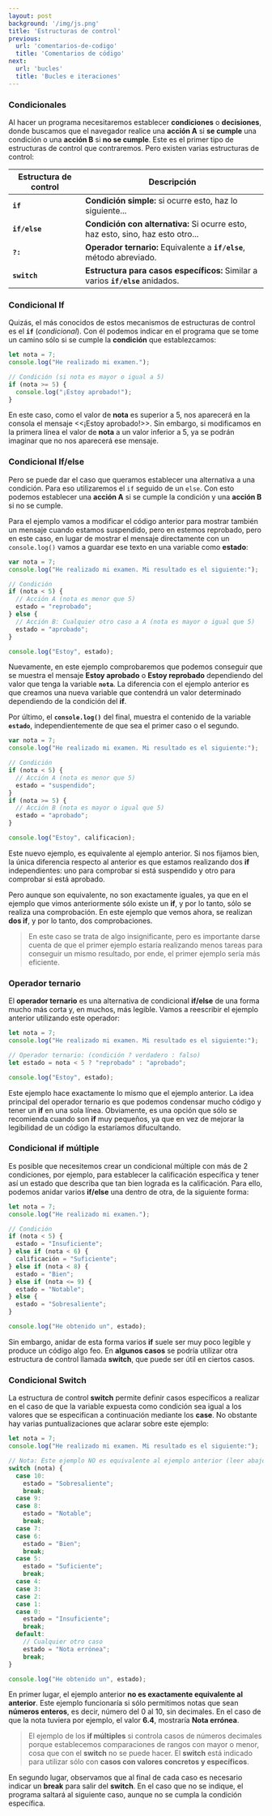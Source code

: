```yaml
---
layout: post
background: '/img/js.png'
title: 'Estructuras de control'
previous:
  url: 'comentarios-de-codigo'
  title: 'Comentarios de código'
next:
  url: 'bucles'
  title: 'Bucles e iteraciones'
---
```





### Condicionales

Al hacer un programa necesitaremos establecer **condiciones** o **decisiones**, donde buscamos que el navegador realice una **acción A** si  **se cumple** una condición o una **acción B** si **no se cumple**. Este es el primer tipo de estructuras de control que contraremos. Pero existen varias estructuras de control:


<table class="table table-striped table-borderless shadow border">
  <thead class="bg-warning">
    <th class="align-top">Estructura de control</th>
    <th class="align-top">Descripción</th>
  </thead>
  <tbody>
  	<tr>
  		<td><strong><code>if</code></strong></td>
  		<td><strong>Condición simple:</strong> si ocurre esto, haz lo siguiente...</td>
  	</tr>
  	<tr>
  		<td><strong><code>if/else</code></strong></td>
  		<td><strong>Condición con alternativa:</strong> Si ocurre esto, haz esto, sino, haz esto otro...</td>
  	</tr>
  	<tr>
  		<td><strong><code>?:</code></strong></td>
  		<td><strong>Operador ternario:</strong> Equivalente a <strong><code>if/else</code></strong>, método abreviado.</td>
  	</tr>
  	<tr>
  		<td><strong><code>switch</code></strong></td>
  		<td><strong>Estructura para casos específicos:</strong> Similar a varios <strong><code>if/else</code></strong> anidados.</td>
  	</tr>
  </tbody>
</table>


### Condicional If

Quizás, el más conocidos de estos mecanismos de estructuras de control es el **`if`** (*condicional*). Con él podemos indicar en el programa que se tome un camino sólo si se cumple la **condición** que establezcamos:  

```js
let nota = 7;
console.log("He realizado mi examen.");

// Condición (si nota es mayor o igual a 5)
if (nota >= 5) {
  console.log("¡Estoy aprobado!");
}
```

En este caso, como el valor de **nota** es superior a 5, nos aparecerá en la consola el mensaje &lt;&lt;¡Estoy aprobado!&gt;&gt;. Sin embargo, si modificamos en la primera línea el valor de **nota** a un valor inferior a 5, ya se podrán imaginar que no nos aparecerá ese mensaje.


### Condicional If/else

Pero se puede dar el caso que queramos establecer una alternativa a una condición. Para eso utilizaremos el `if` seguido de un `else`. Con esto podemos establecer una **acción A** si se cumple la condición y una **acción B** si no se cumple.

Para el ejemplo vamos a modificar el código anterior para mostrar también un mensaje cuando estamos suspendido, pero en estemos reprobado, pero en este caso, en lugar de mostrar el mensaje directamente con un `console.log()` vamos a guardar ese texto en una variable como **estado**:  


```js
var nota = 7;
console.log("He realizado mi examen. Mi resultado es el siguiente:");

// Condición
if (nota < 5) {
  // Acción A (nota es menor que 5)
  estado = "reprobado";
} else {
  // Acción B: Cualquier otro caso a A (nota es mayor o igual que 5)
  estado = "aprobado";
}

console.log("Estoy", estado);
```

Nuevamente, en este ejemplo comprobaremos que podemos conseguir que se muestra el mensaje **Estoy aprobado** o **Estoy reprobado** dependiendo del valor que tenga la variable **`nota`**. La diferencia con el ejemplo anterior es que creamos una nueva variable que contendrá un valor determinado dependiendo de la condición del **if**.

Por último, el **`console.log()`** del final, muestra el contenido de la variable **`estado`**, independientemente de que sea el primer caso o el segundo.


```js
var nota = 7;
console.log("He realizado mi examen. Mi resultado es el siguiente:");

// Condición
if (nota < 5) {
  // Acción A (nota es menor que 5)
  estado = "suspendido";
}
if (nota >= 5) {
  // Acción B (nota es mayor o igual que 5)
  estado = "aprobado";
}

console.log("Estoy", calificacion);
```

Este nuevo ejemplo, es equivalente al ejemplo anterior. Si nos fijamos bien, la única diferencia respecto al anterior es que estamos realizando dos **if** independientes: uno para comprobar si está suspendido y otro para comprobar si está aprobado.


Pero aunque son equivalente, no son exactamente iguales, ya que en el ejemplo que vimos anteriormente sólo existe un **if**, y por lo tanto, sólo se realiza una comprobación. En este ejemplo que vemos ahora, se realizan **dos if**, y por lo tanto, dos comprobaciones.

>En este caso se trata de algo insignificante, pero es importante darse cuenta de que el primer ejemplo estaría realizando menos tareas para conseguir un mismo resultado, por ende, el primer ejemplo sería más eficiente.


### Operador ternario

El **operador ternario** es una alternativa de condicional **if/else** de una forma mucho más corta y, en muchos, más legible. Vamos a reescribir el ejemplo anterior utilizando este operador:  


```js
let nota = 7;
console.log("He realizado mi examen. Mi resultado es el siguiente:");

// Operador ternario: (condición ? verdadero : falso)
let estado = nota < 5 ? "reprobado" : "aprobado";

console.log("Estoy", estado);
```

Este ejemplo hace exactamente lo mismo que el ejemplo anterior. La idea principal del operador ternario es que podemos condensar mucho código y tener un **if** en una sola línea. Obviamente, es una opción que sólo se recomienda cuando son **if** muy pequeños, ya que en vez de mejorar la legibilidad de un código la estaríamos difucultando.


### Condicional if múltiple


Es posible que necesitemos crear un condicional múltiple con más de 2 condiciones, por ejemplo, para establecer la calificación específica y tener así un estado que describa que tan bien lograda es la calificación. Para ello, podemos anidar varios **if/else** una dentro de otra, de la siguiente forma: 


```js
let nota = 7;
console.log("He realizado mi examen.");

// Condición
if (nota < 5) {
  estado = "Insuficiente";
} else if (nota < 6) {
  calificación = "Suficiente";
} else if (nota < 8) {
  estado = "Bien";
} else if (nota <= 9) {
  estado = "Notable";
} else {
  estado = "Sobresaliente";
}

console.log("He obtenido un", estado);
```

Sin embargo, anidar de esta forma varios **if** suele ser muy poco legible y produce un código algo feo. En **algunos casos** se podría utilizar otra estructura de control llamada **switch**, que puede ser útil en ciertos casos.


### Condicional Switch


La estructura de control **switch** permite definir casos específicos a realizar en el caso de que la variable expuesta como condición sea igual a los valores que se especifican a continuación mediante los **case**. No obstante hay varias puntualizaciones que aclarar sobre este ejemplo:


```js
let nota = 7;
console.log("He realizado mi examen. Mi resultado es el siguiente:");

// Nota: Este ejemplo NO es equivalente al ejemplo anterior (leer abajo)
switch (nota) {
  case 10:
    estado = "Sobresaliente";
    break;
  case 9:
  case 8:
    estado = "Notable";
    break;
  case 7:
  case 6:
    estado = "Bien";
    break;
  case 5:
    estado = "Suficiente";
    break;
  case 4:
  case 3:
  case 2:
  case 1:
  case 0:
    estado = "Insuficiente";
    break;
  default:
    // Cualquier otro caso
    estado = "Nota errónea";
    break;
}

console.log("He obtenido un", estado);
```

En primer lugar, el ejemplo anterior **no es exactamente equivalente al anterior**. Este ejemplo funcionaría si sólo permitimos notas que sean **números enteros**, es decir, número del 0 al 10, sin decimales. En el caso de que la nota tuviera por ejemplo, el valor **6.4**, mostraría **Nota errónea**.


>El ejemplo de los **if múltiples** si controla casos de números decimales porque establecemos comparaciones de rangos con mayor o menor, cosa que con el **switch** no se puede hacer. El **switch** está indicado para utilizar sólo con **casos con valores concretos y específicos**.

En segundo lugar, observamos que al final de cada caso es necesario indicar un **break** para salir del **switch**. En el caso que no se indique, el programa saltará al siguiente caso, aunque no se cumpla la condición específica.


